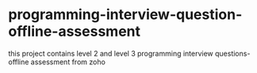# programming-interview-question-offline-assessment
this project contains level 2 and level 3   programming interview questions-offline assessment from zoho

